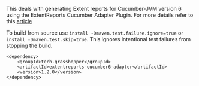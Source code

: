 This deals with generating Extent reports for Cucumber-JVM version 6 using the ExtentReports Cucumber Adapter Plugin. For more details refer to this [article](http://grasshopper.tech/2098/)

To build from source use ```install -Dmaven.test.failure.ignore=true``` or ```install -Dmaven.test.skip=true```. This ignores intentional test failures from stopping the build.

```
<dependency>
    <groupId>tech.grasshopper</groupId>
    <artifactId>extentreports-cucumber6-adapter</artifactId>
    <version>1.2.0</version>
</dependency>
```
